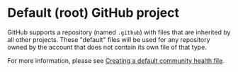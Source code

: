 # Default (root) GitHub project

GitHub supports a repository (named `.github`) with files that are inherited by all other projects.
These "default" files will be used for any repository owned by the account that does not contain its own file of that type.

For more information, please see [Creating a default community health file][gh-creating-default-comm-health-file].

<!-- reference urls -->

[gh-creating-default-comm-health-file]: [https://help.github.com/en/github/building-a-strong-community/creating-a-default-community-health-file]
